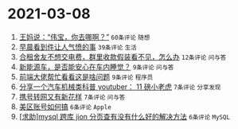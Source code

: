 # 2021-03-08

1. [王妈说：“伟宝，你去哪啊？”](https://www.v2ex.com/t/759427) `60条评论` `随想`
1. [早晨看到件让人气愤的事](https://www.v2ex.com/t/759433) `39条评论` `生活`
1. [合租舍友不想交电费，群里收款假装看不见，怎么办](https://www.v2ex.com/t/759451) `12条评论` `问与答`
1. [新能源车，是否能安心在车内睡觉？](https://www.v2ex.com/t/759466) `9条评论` `问与答`
1. [前端大佬帮忙看看这是啥问题](https://www.v2ex.com/t/759441) `9条评论` `程序员`
1. [分享一个汽车机械类科普 youtuber： 11 磅小老虎](https://www.v2ex.com/t/759448) `7条评论` `分享发现`
1. [携号转网又有新花样](https://www.v2ex.com/t/759430) `7条评论` `问与答`
1. [美区账号如何搞](https://www.v2ex.com/t/759477) `6条评论` `Apple`
1. [[求助]mysql 跨库 jion 分页查有没有什么好的解决方法](https://www.v2ex.com/t/759444) `6条评论` `MySQL`
